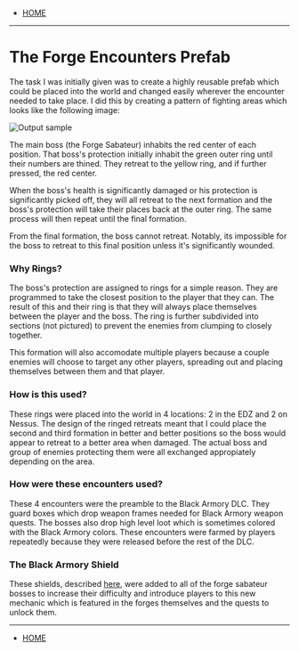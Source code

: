 - [HOME](https://avijr.com)

---

# The Forge Encounters Prefab

The task I was initially given was to create a highly reusable prefab which could be placed into the world and changed easily wherever the encounter needed to take place. I did this by creating a pattern of fighting areas which looks like the following image:

![Output sample](https://github.com/Polaros/AVI/raw/master/images/SabateurEncounter.png)

The main boss (the Forge Sabateur) inhabits the red center of each position. That boss's protection initially inhabit the green outer ring until their numbers are thined. They retreat to the yellow ring, and if further pressed, the red center.

When the boss's health is significantly damaged or his protection is significantly picked off, they will all retreat to the next formation and the boss's protection will take their places back at the outer ring. The same process will then repeat until the final formation.

From the final formation, the boss cannot retreat. Notably, its impossible for the boss to retreat to this final position unless it's significantly wounded.

### Why Rings?

The boss's protection are assigned to rings for a simple reason. They are programmed to take the closest position to the player that they can. The result of this and their ring is that they will always place themselves between the player and the boss. The ring is further subdivided into sections (not pictured) to prevent the enemies from clumping to closely together.

This formation will also accomodate multiple players because a couple enemies will choose to target any other players, spreading out and placing themselves between them and that player.

### How is this used?

These rings were placed into the world in 4 locations: 2 in the EDZ and 2 on Nessus. The design of the ringed retreats meant that I could place the second and third formation in better and better positions so the boss would appear to retreat to a better area when damaged. The actual boss and group of enemies protecting them were all exchanged appropiately depending on the area.

### How were these encounters used?

These 4 encounters were the preamble to the Black Armory DLC. They guard boxes which drop weapon frames needed for Black Armory weapon quests. The bosses also drop high level loot which is sometimes colored with the Black Armory colors. These encounters were farmed by players repeatedly because they were released before the rest of the DLC.

### The Black Armory Shield

These shields, described [here](https://avijr.com/Destiny), were added to all of the forge sabateur bosses to increase their difficulty and introduce players to this new mechanic which is featured in the forges themselves and the quests to unlock them.

---

- [HOME](https://avijr.com)
